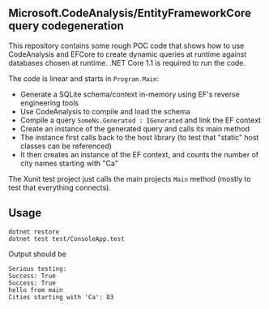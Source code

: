 Microsoft.CodeAnalysis/EntityFrameworkCore query codegeneration
---------------------------------------------------------------

This repository contains some rough POC code that
shows how to use CodeAnalysis and EFCore to create dynamic
queries at runtime against databases chosen at runtime.
.NET Core 1.1 is required to run the code.

The code is linear and starts in `Program.Main`:

- Generate a SQLite schema/context in-memory using EF's reverse engineering tools
- Use CodeAnalysis to compile and load the schema
- Compile a query `SomeNs.Generated : IGenerated` and link the EF context
- Create an instance of the generated query and calls its main method
- The instance first calls back to the host library (to test that "static" host classes can be referenced)
- It then creates an instance of the EF context, and counts the number of city names starting with "Ca"

The Xunit test project just calls the main projects `Main` method (mostly to test that everything connects).


Usage
-----

    dotnet restore
    dotnet test test/ConsoleApp.test

Output should be

    Serious testing:
    Success: True
    Success: True
    hello from main
    Cities starting with 'Ca': 83